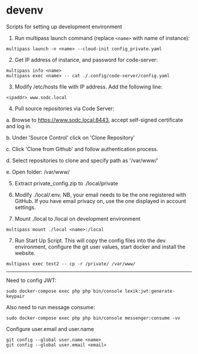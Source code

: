 # devenv
Scripts for setting up development environment

1. Run multipass launch command (replace ```<name>``` with name of instance):
``` 
multipass launch -n <name> --cloud-init config_private.yaml
```

2. Get IP address of instance, and password for code-server:
```
multipass info <name>
multipass exec <name> -- cat ./.config/code-server/config.yaml 
```

3. Modify /etc/hosts file with IP address.  Add the following line:
```
<ipaddr> www.sodc.local
``` 

4. Pull source repositories via Code Server:
  
  a. Browse to https://www.sodc.local:8443, accept self-signed certificate and log in.

  b. Under 'Source Control' click on 'Clone Repository'

  c. Click 'Clone from Github' and follow authentication process.

  d. Select repositories to clone and specify path as '/var/www/'

  e. Open folder: /var/www/

5. Extract private_config.zip to ./local/private

6. Modify ./local/.env.  NB, your email needs to be the one registered with GitHub.  If you have email privacy on, use the one displayed in account settings.

7. Mount ./local to /local on development environment
```
multipass mount ./local <name>:/local
```

7. Run Start Up Script.  This will copy the config files into the dev environment, configure the git user values, start docker and install the website. 
```
multipass exec test2 -- cp -r /private/ /var/www/ 
```


---

Need to config JWT:
```
sudo docker-compose exec php php bin/console lexik:jwt:generate-keypair
```

Also need to run message consume:
```
sudo docker-compose exec php php bin/console messenger:consume -vv
```

Configure user.email and user.name
```
git config --global user.name <name>
git config --global user.email <email>
```
